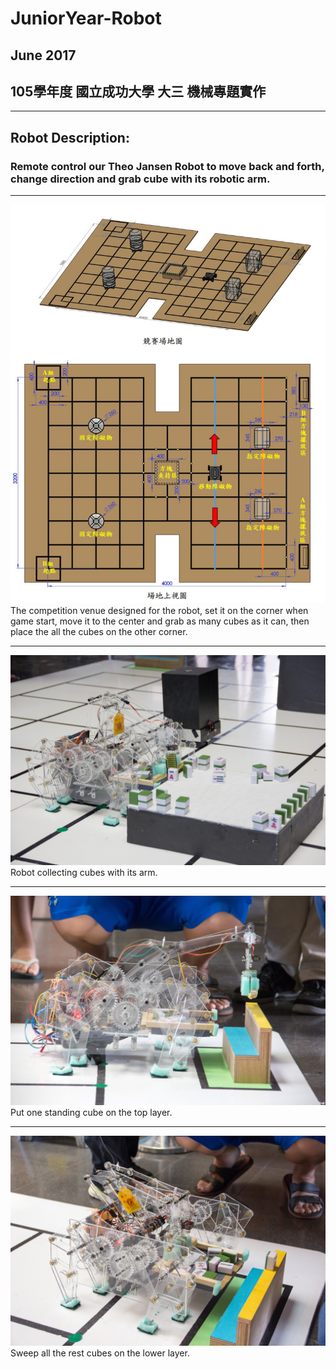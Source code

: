 # JuniorYear-Robot  
## June 2017  
## 105學年度 國立成功大學 大三 機械專題實作
***
## Robot Description:  
### Remote control our Theo Jansen Robot to move back and forth, change direction and grab cube with its robotic arm.  
***
![competition venue](https://github.com/ElektrischesSchaf/JuniorYear-Robot/blob/master/robot_photo/4.jpg)  
The competition venue designed for the robot, set it on the corner when game start, 
move it to the center and grab as many cubes as it can, then place the all the cubes on the other corner.  
***
![middle game](https://github.com/ElektrischesSchaf/JuniorYear-Robot/blob/master/robot_photo/1.jpg)  
Robot collecting cubes with its arm.  
***
![put one](https://github.com/ElektrischesSchaf/JuniorYear-Robot/blob/master/robot_photo/2.jpg)  
Put one standing cube on the top layer.  
***
![sweep](https://github.com/ElektrischesSchaf/JuniorYear-Robot/blob/master/robot_photo/3.jpg)  
Sweep all the rest cubes on the lower layer.  
